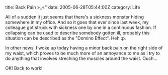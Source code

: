 title: Back Pain >\_<"
date: 2005-06-28T05:44:00Z
category: Life

All of a sudden it just seems that there's a sickness monster hiding somewhere in my office. And so it goes that ever since last week, my colleague got struck with sickness one by one in a continuous fashion. If collapsing can be used to describe somebody gotten ill, probably this situation can be described as the "Domino Effect". Heh :p.

In other news, I woke up today having a minor back pain on the right side of my waist, which proves to be much more of an annoyance to me as I try to do anything that involves streching the muscles around the waist. Ouch…

OK! Back to work!
